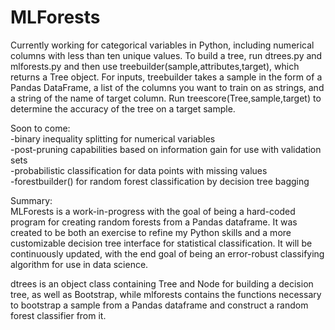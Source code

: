 MLForests
=========
Currently working for categorical variables in Python, including numerical columns with less than ten unique values.
To build a tree, run dtrees.py and mlforests.py and then use treebuilder(sample,attributes,target), which returns a Tree object. For inputs, treebuilder takes a sample in the form of a Pandas DataFrame, a list of the columns you want to train on as strings, and a string of the name of target column. Run treescore(Tree,sample,target) to determine the accuracy of the tree on a target sample.

Soon to come:  
  -binary inequality splitting for numerical variables  
  -post-pruning capabilities based on information gain for use with validation sets  
  -probabilistic classification for data points with missing values  
  -forestbuilder() for random forest classification by decision tree bagging  


Summary:  
MLForests is a work-in-progress with the goal of being a hard-coded program for creating random forests from a Pandas dataframe. It was created to be both an exercise to refine my Python skills and a more customizable decision tree interface for statistical classification. It will be continuously updated, with the end goal of being an error-robust classifying algorithm for use in data science.

dtrees is an object class containing Tree and Node for building a decision tree, as well as Bootstrap, while mlforests contains the functions necessary to bootstrap a sample from a Pandas dataframe and construct a random forest classifier from it.


